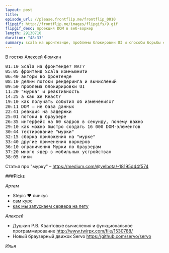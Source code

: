 ```yaml
---
layout: post
title: 
episode_url: //please.frontflip.me/frontflip_0010
flipgif: http://frontflip.me/images/flipgifs/9.gif
flipgif_desc: проекция DOM в веб-воркер
length: 29130710
duration: "48:33"
summary: scala на фронтеэнде, проблемы блокировки UI и способы борьбы с этим
---
```


В гостях [Алексей Фомкин](https://twitter.com/yelbota)

<pre>
01:10 Scala на фронтенде? WAT?
05:05 фронтэнд Scala коммьюнити
06:40 акторы во фронтенде
08:10 делим потоки рендеринга и вычислений
09:50 проблема блокирировки UI
11:20 "мурка" и реактивность
14:25 а как же React?
19:10 как получать события об изменениях?
20:11 DOM — не база данных
22:41 реакция на задержки
25:01 потоки в браузере
26:35 интерфейс на 60 кадров в секунду, почему важно
29:10 как можно быстро создать 16 000 DOM-элементов
30:44 тестирование "мурки"
32:15 сборка приложения на "мурке"
33:40 другие применения воркеров
36:10 ограничения Мурки по браузерам
37:20 много ядер в мобильных устройствах
38:05 пики
</pre>

Статья про "мурку" – https://medium.com/@yelbota/-18195d44f574

###Picks

*Артем*
- Stepic ♥ линкус
 - [сам курс](https://stepic.org/course/%D0%92%D0%B2%D0%B5%D0%B4%D0%B5%D0%BD%D0%B8%D0%B5-%D0%B2-Linux-73/)
 - [как мы запускаем сервера на лету](http://habrahabr.ru/company/stepic/blog/246099/)
 
*Алексей*
- Душкин Р.В. Квантовые вычисления и функциональное программирование http://www.twirpx.com/file/1530788/
- Новый браузерный движок Servo https://github.com/servo/servo

*Илья*



